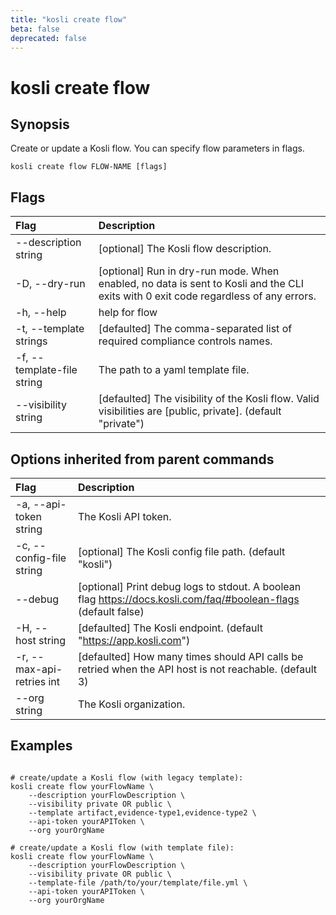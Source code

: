 ```yaml
---
title: "kosli create flow"
beta: false
deprecated: false
---
```


# kosli create flow

## Synopsis

Create or update a Kosli flow.
You can specify flow parameters in flags.

```shell
kosli create flow FLOW-NAME [flags]
```

## Flags
| Flag | Description |
| :--- | :--- |
|        --description string  |  [optional] The Kosli flow description.  |
|    -D, --dry-run  |  [optional] Run in dry-run mode. When enabled, no data is sent to Kosli and the CLI exits with 0 exit code regardless of any errors.  |
|    -h, --help  |  help for flow  |
|    -t, --template strings  |  [defaulted] The comma-separated list of required compliance controls names.  |
|    -f, --template-file string  |  The path to a yaml template file.  |
|        --visibility string  |  [defaulted] The visibility of the Kosli flow. Valid visibilities are [public, private]. (default "private")  |


## Options inherited from parent commands
| Flag | Description |
| :--- | :--- |
|    -a, --api-token string  |  The Kosli API token.  |
|    -c, --config-file string  |  [optional] The Kosli config file path. (default "kosli")  |
|        --debug  |  [optional] Print debug logs to stdout. A boolean flag https://docs.kosli.com/faq/#boolean-flags (default false)  |
|    -H, --host string  |  [defaulted] The Kosli endpoint. (default "https://app.kosli.com")  |
|    -r, --max-api-retries int  |  [defaulted] How many times should API calls be retried when the API host is not reachable. (default 3)  |
|        --org string  |  The Kosli organization.  |


## Examples

```shell

# create/update a Kosli flow (with legacy template):
kosli create flow yourFlowName \
	--description yourFlowDescription \
    --visibility private OR public \
	--template artifact,evidence-type1,evidence-type2 \
	--api-token yourAPIToken \
	--org yourOrgName

# create/update a Kosli flow (with template file):
kosli create flow yourFlowName \
	--description yourFlowDescription \
	--visibility private OR public \
	--template-file /path/to/your/template/file.yml \
	--api-token yourAPIToken \
	--org yourOrgName

```

